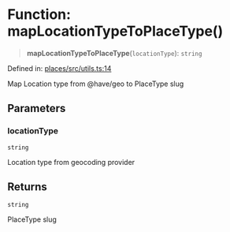 # Function: mapLocationTypeToPlaceType()

> **mapLocationTypeToPlaceType**(`locationType`): `string`

Defined in: [places/src/utils.ts:14](https://github.com/happyvertical/smrt/blob/71a16025d52b026725fd522a392015e67e1d6489/packages/places/src/utils.ts#L14)

Map Location type from @have/geo to PlaceType slug

## Parameters

### locationType

`string`

Location type from geocoding provider

## Returns

`string`

PlaceType slug
